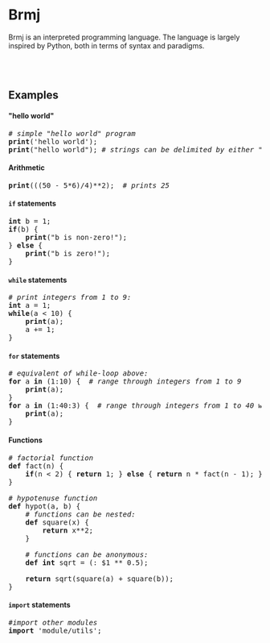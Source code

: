 <h1>Brmj</h1>

Brmj is an interpreted programming language. The language is largely inspired by Python, both in terms of syntax and paradigms.


<br>
<br>


Examples
--------

#### "hello world"

<pre>
<i># simple "hello world" program</i>
<b>print</b>('hello world'); 
<b>print</b>("hello world"); <i># strings can be delimited by either " or '</i>
</pre>

#### Arithmetic

<pre>
<b>print</b>(((50 - 5*6)/4)**2);  <i># prints 25</i>
</pre>

#### `if` statements

<pre>
<b>int</b> b = 1;
<b>if</b>(b) {
    <b>print</b>("b is non-zero!");
} <b>else</b> {
    <b>print</b>("b is zero!");
}
</pre>

#### `while` statements

<pre>
<i># print integers from 1 to 9:</i>
<b>int</b> a = 1;
<b>while</b>(a < 10) {
    <b>print</b>(a);
    a += 1;
}
</pre>

#### `for` statements

<pre>
<i># equivalent of while-loop above:</i>
<b>for</b> a <b>in</b> (1:10) {  <i># range through integers from 1 to 9</i>
    <b>print</b>(a);
}
<b>for</b> a <b>in</b> (1:40:3) {  <i># range through integers from 1 to 40 with a step of 3</i>
    <b>print</b>(a);
}
</pre>

#### Functions

<pre>
<i># factorial function</i>
<b>def</b> fact(n) {
    <b>if</b>(n < 2) { <b>return</b> 1; } <b>else</b> { <b>return</b> n * fact(n - 1); }
}

<i># hypotenuse function</i>
<b>def</b> hypot(a, b) {
    <i># functions can be nested:</i>
    <b>def</b> square(x) {
        <b>return</b> x**2;
    }

    <i># functions can be anonymous:</i>
    <b>def int</b> sqrt = (: $1 ** 0.5);

    <b>return</b> sqrt(square(a) + square(b));
}
</pre>

#### `import` statements

<pre>
<i>#import other modules</i>
<b>import</b> 'module/utils';
</pre>